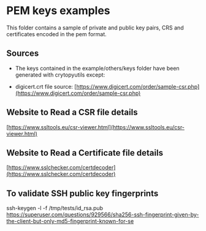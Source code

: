 # PEM keys examples

This folder contains a sample of private and public key pairs, CRS and certificates encoded in the pem format.

## Sources
- The keys contained in the example/others/keys folder have been generated with crytopyutils except:

- digicert.crt file source: [https://www.digicert.com/order/sample-csr.php](https://www.digicert.com/order/sample-csr.php)

## Website to Read a CSR file details
[https://www.ssltools.eu/csr-viewer.html](https://www.ssltools.eu/csr-viewer.html)

## Website to Read a Certificate file details
[https://www.sslchecker.com/certdecoder](https://www.sslchecker.com/certdecoder)

## To validate SSH public key fingerprints
ssh-keygen -l -f /tmp/tests/id_rsa.pub
https://superuser.com/questions/929566/sha256-ssh-fingerprint-given-by-the-client-but-only-md5-fingerprint-known-for-se
